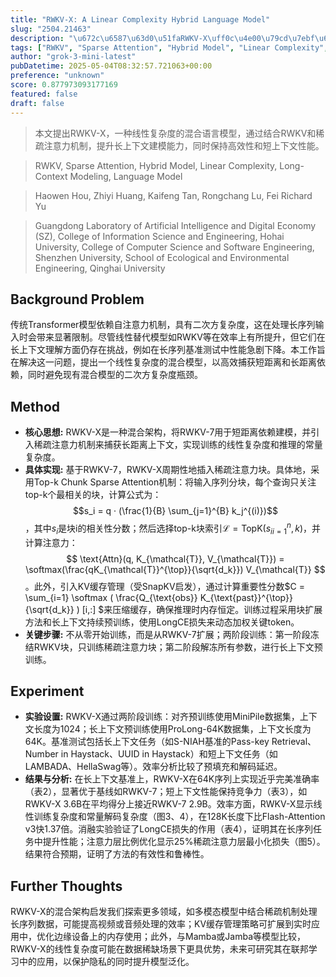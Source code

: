 ```yaml
---
title: "RWKV-X: A Linear Complexity Hybrid Language Model"
slug: "2504.21463"
description: "\u672c\u6587\u63d0\u51faRWKV-X\uff0c\u4e00\u79cd\u7ebf\u6027\u590d\u6742\u5ea6\u7684\u6df7\u5408\u8bed\u8a00\u6a21\u578b\uff0c\u901a\u8fc7\u7ed3\u5408RWKV\u548c\u7a00\u758f\u6ce8\u610f\u529b\u673a\u5236\uff0c\u63d0\u5347\u957f\u4e0a\u4e0b\u6587\u5efa\u6a21\u80fd\u529b\uff0c\u540c\u65f6\u4fdd\u6301\u9ad8\u6548\u6027\u548c\u77ed\u4e0a\u4e0b\u6587\u6027\u80fd\u3002"
tags: ["RWKV", "Sparse Attention", "Hybrid Model", "Linear Complexity", "Long-Context Modeling", "Language Model"]
author: "grok-3-mini-latest"
pubDatetime: 2025-05-04T08:32:57.721063+00:00
preference: "unknown"
score: 0.877973093177169
featured: false
draft: false
---
```


> 本文提出RWKV-X，一种线性复杂度的混合语言模型，通过结合RWKV和稀疏注意力机制，提升长上下文建模能力，同时保持高效性和短上下文性能。

> RWKV, Sparse Attention, Hybrid Model, Linear Complexity, Long-Context Modeling, Language Model 

> Haowen Hou, Zhiyi Huang, Kaifeng Tan, Rongchang Lu, Fei Richard Yu

> Guangdong Laboratory of Artificial Intelligence and Digital Economy (SZ), College of Information Science and Engineering, Hohai University, College of Computer Science and Software Engineering, Shenzhen University, School of Ecological and Environmental Engineering, Qinghai University 

## Background Problem

传统Transformer模型依赖自注意力机制，具有二次方复杂度，这在处理长序列输入时会带来显著限制。尽管线性替代模型如RWKV等在效率上有所提升，但它们在长上下文理解方面仍存在挑战，例如在长序列基准测试中性能急剧下降。本工作旨在解决这一问题，提出一个线性复杂度的混合模型，以高效捕获短距离和长距离依赖，同时避免现有混合模型的二次方复杂度瓶颈。

## Method

*   **核心思想:** RWKV-X是一种混合架构，将RWKV-7用于短距离依赖建模，并引入稀疏注意力机制来捕获长距离上下文，实现训练的线性复杂度和推理的常量复杂度。
*   **具体实现:** 基于RWKV-7，RWKV-X周期性地插入稀疏注意力块。具体地，采用Top-k Chunk Sparse Attention机制：将输入序列分块，每个查询只关注top-k个最相关的块，计算公式为：$$s_i = q · (\frac{1}{B} \sum_{j=1}^{B} k_j^{(i)})$$，其中$s_i$是块i的相关性分数；然后选择top-k块索引$\mathcal{L} = \text{TopK}({ s_i }_{i=1}^n, k)$，并计算注意力：$$ \text{Attn}(q, K_{\mathcal{T}}, V_{\mathcal{T}}) = \softmax(\frac{qK_{\mathcal{T}}^{\top}}{\sqrt{d_k}}) V_{\mathcal{T}} $$。此外，引入KV缓存管理（受SnapKV启发），通过计算重要性分数$C = \sum_{i=1} \softmax ( \frac{Q_{\text{obs}} K_{\text{past}}^{\top}}{\sqrt{d_k}} ) [i,:] $来压缩缓存，确保推理时内存恒定。训练过程采用块扩展方法和长上下文持续预训练，使用LongCE损失来动态加权关键token。
*   **关键步骤:** 不从零开始训练，而是从RWKV-7扩展；两阶段训练：第一阶段冻结RWKV块，只训练稀疏注意力块；第二阶段解冻所有参数，进行长上下文预训练。

## Experiment

*   **实验设置:** RWKV-X通过两阶段训练：对齐预训练使用MiniPile数据集，上下文长度为1024；长上下文预训练使用ProLong-64K数据集，上下文长度为64K。基准测试包括长上下文任务（如S-NIAH基准的Pass-key Retrieval、Number in Haystack、UUID in Haystack）和短上下文任务（如LAMBADA、HellaSwag等）。效率分析比较了预填充和解码延迟。
*   **结果与分析:** 在长上下文基准上，RWKV-X在64K序列上实现近乎完美准确率（表2），显著优于基线如RWKV-7；短上下文性能保持竞争力（表3），如RWKV-X 3.6B在平均得分上接近RWKV-7 2.9B。效率方面，RWKV-X显示线性训练复杂度和常量解码复杂度（图3、4），在128K长度下比Flash-Attention v3快1.37倍。消融实验验证了LongCE损失的作用（表4），证明其在长序列任务中提升性能；注意力层比例优化显示25%稀疏注意力层最小化损失（图5）。结果符合预期，证明了方法的有效性和鲁棒性。

## Further Thoughts 

RWKV-X的混合架构启发我们探索更多领域，如多模态模型中结合稀疏机制处理长序列数据，可能提高视频或音频处理的效率；KV缓存管理策略可扩展到实时应用中，优化边缘设备上的内存使用；此外，与Mamba或Jamba等模型比较，RWKV-X的线性复杂度可能在数据稀缺场景下更具优势，未来可研究其在联邦学习中的应用，以保护隐私的同时提升模型泛化。
